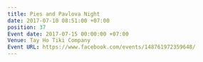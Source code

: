 ```yaml
---
title: Pies and Pavlova Night
date: 2017-07-10 08:51:00 +07:00
position: 37
Event date: 2017-07-15 00:00:00 +07:00
Venue: Tay Ho Tiki Company
Event URL: https://www.facebook.com/events/148761972359648/
---
```


